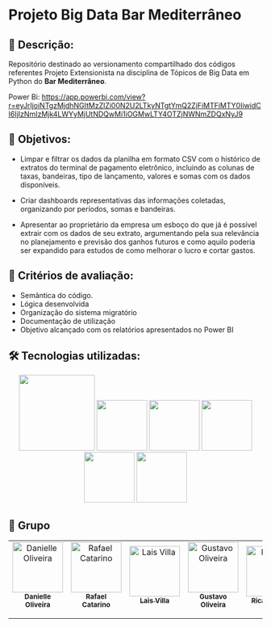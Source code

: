 # Projeto Big Data Bar Mediterrâneo

## 📝 Descrição:

Repositório destinado ao versionamento compartilhado dos códigos referentes Projeto Extensionista na disciplina de Tópicos de Big Data em Python do **Bar Mediterrâneo**.

Power Bi: https://app.powerbi.com/view?r=eyJrIjoiNTgzMjdhNGItMzZlZi00N2U2LTkyNTgtYmQ2ZjFiMTFiMTY0IiwidCI6IjIzNmIzMjk4LWYyMjUtNDQwMi1iOGMwLTY4OTZjNWNmZDQxNyJ9

## 🎯 Objetivos:

- Limpar e filtrar os dados da planilha em formato CSV com o histórico de extratos do terminal de pagamento eletrônico, incluindo as colunas de taxas, bandeiras, tipo de lançamento, valores e somas com os dados disponíveis.

- Criar dashboards representativas das informações coletadas, organizando por períodos, somas e bandeiras.

- Apresentar ao proprietário da empresa um esboço do que já é possível extrair com os dados de seu extrato, argumentando pela sua relevância no planejamento e previsão dos ganhos futuros e como aquilo poderia ser expandido para estudos de como melhorar o lucro e cortar gastos.

## 🔎 Critérios de avaliação:

- Semântica do código.
- Lógica desenvolvida
- Organização do sistema migratório
- Documentação de utilização
- Objetivo alcançado com os relatórios apresentados no Power BI

## 🛠 Tecnologias utilizadas:

<div align="center">
  <img src="https://upload.wikimedia.org/wikipedia/commons/e/ed/Pandas_logo.svg" width="150px" />
  <img src="https://upload.wikimedia.org/wikipedia/commons/9/91/Octicons-mark-github.svg" width="100px" />
  <img src="https://upload.wikimedia.org/wikipedia/commons/9/9b/Google_Meet_icon_%282020%29.svg" width="100px" />
  <img src="https://upload.wikimedia.org/wikipedia/commons/3/38/Jupyter_logo.svg" width="100px" />
  <img src="https://upload.wikimedia.org/wikipedia/commons/c/c3/Python-logo-notext.svg" width="100px" />
  <img src="https://upload.wikimedia.org/wikipedia/commons/c/cf/New_Power_BI_Logo.svg" width="100px" />
</div>

## 🙋 Grupo

<table align="center">

  <td align="center">
    <a href="https://github.com/Dani-Olv">
    <img src="https://avatars.githubusercontent.com/u/132173215?v=4" width="100px;" alt="Danielle Oliveira"/><br>
    <sub>
      <b>Danielle Oliveira</b>
    </sub><br>
    <a href="https://www.linkedin.com/in/danielle-oliveira-500b07146/"><img src="https://img.shields.io/badge/LinkedIn-0077B5?style=for-the-badge&logo=linkedin&logoColor=white" height="15px"></a>
  </td>
  <td align="center">
    <a href="https://github.com/Rafael-Catarino">
    <img src="https://avatars.githubusercontent.com/u/88910529?v=4" width="100px;" alt="Rafael Catarino"/><br>
    <sub>
      <b>Rafael Catarino</b>
    </sub><br>
    <a href="https://www.linkedin.com/in/rafael-dos-santos-catarino-ab9414206/"><img src="https://img.shields.io/badge/LinkedIn-0077B5?style=for-the-badge&logo=linkedin&logoColor=white" height="15px"></a>
  </td>
  <td align="center">
    <a href="https://github.com/LaisVilla">
    <img src="https://avatars.githubusercontent.com/u/124068111?v=4" width="100px;" alt="Lais Villa"/><br>
    <sub>
      <b>Lais Villa</b>
    </sub><br>
    <a href="https://www.linkedin.com/in/lais-villa-205614127/"><img src="https://img.shields.io/badge/LinkedIn-0077B5?style=for-the-badge&logo=linkedin&logoColor=white" height="15px"></a>
  </td>
  <td align="center">
    <a href="https://github.com/gsoares28">
    <img src="https://avatars.githubusercontent.com/u/145174123?v=4" width="100px;" alt="Gustavo Oliveira"/><br>
    <sub>
      <b>Gustavo Oliveira</b>
    </sub><br>
    <a href="https://www.linkedin.com/in/gustavo-soares-16310b1a2/"><img src="https://img.shields.io/badge/LinkedIn-0077B5?style=for-the-badge&logo=linkedin&logoColor=white" height="15px"></a>
  </td>
  <td align="center">
    <a href="https://github.com/ricardo-pais">
    <img src="https://avatars.githubusercontent.com/u/150391765?v=4" width="100px;" alt="Ricardo Pais"/><br>
    <sub>
      <b>Ricardo Pais</b>
    </sub><br>
    <a href="https://www.linkedin.com/in/ricardo-pais-106510251/"><img src="https://img.shields.io/badge/LinkedIn-0077B5?style=for-the-badge&logo=linkedin&logoColor=white" height="15px"></a>
    </a>
  </td>
  
</table>

